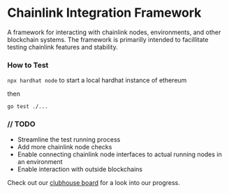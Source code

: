 # Chainlink Integration Framework
A framework for interacting with chainlink nodes, environments, and other blockchain systems. The framework is primarilly intended to facillitate testing chainlink features and stability.

### How to Test
`npx hardhat node` to start a local hardhat instance of ethereum

then

`go test ./...`

### // TODO
* Streamline the test running process
* Add more chainlink node checks
* Enable connecting chainlink node interfaces to actual running nodes in an environment
* Enable interaction with outside blockchains

Check out our [clubhouse board](https://app.clubhouse.io/chainlinklabs/project/5690/qa-team?vc_group_by=day) for a look into our progress.